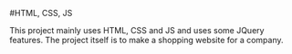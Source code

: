 #HTML, CSS, JS

This project mainly uses HTML, CSS and JS and uses some JQuery features. The project itself is to make a shopping website for a company.

